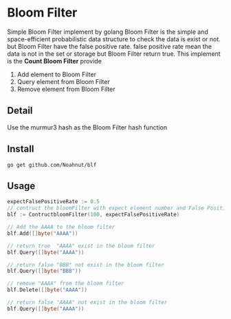 # Bloom Filter
Simple Bloom Filter implement by golang
Bloom Filter is the simple and space-efficient probabilistic data structure to check the data is exist or not. but Bloom Filter have the false positive rate. false positive rate mean the data is not in the set or storage but Bloom Filter return true.
This implement is the **Count Bloom Filter** provide
1. Add element to Bloom Filter
2. Query element from Bloom Filter
3. Remove element from Bloom Filter

## Detail
Use the murmur3 hash as the Bloom Filter hash function

## Install 
```shell
go get github.com/Noahnut/blf
```

## Usage
```go
expectFalsePositiveRate := 0.5
// contruct the bloomFilter with expect element number and False Positive Rate
blf := ContructbloomFilter(100, expectFalsePositiveRate)

// Add the AAAA to the bloom filter
blf.Add([]byte("AAAA"))

// return true  "AAAA" exist in the bloom filter
blf.Query([]byte("AAAA")) 

// return false "BBB" not exist in the bloom filter
blf.Query([]byte("BBB"))

// remove "AAAA" from the bloom filter
blf.Delete([]byte("AAAA"))

// return false "AAAA" not exist in the bloom filter
blf.Query([]byte("AAAA"))
```